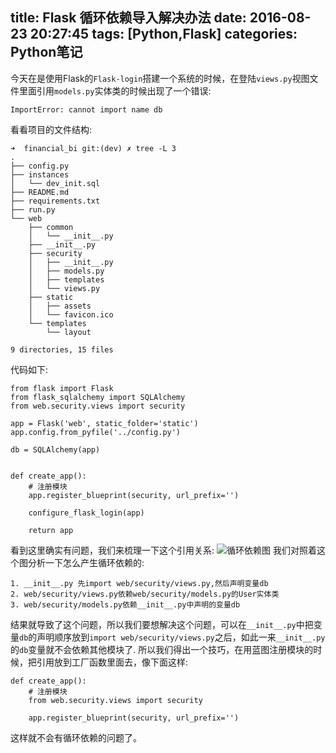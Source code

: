 title: Flask 循环依赖导入解决办法
date: 2016-08-23 20:27:45
tags: [Python,Flask]
categories: Python笔记
---
今天在是使用Flask的`Flask-login`搭建一个系统的时候，在登陆`views.py`视图文件里面引用`models.py`实体类的时候出现了一个错误:
```
ImportError: cannot import name db
```
看看项目的文件结构:
```
➜  financial_bi git:(dev) ✗ tree -L 3
.
├── config.py
├── instances
│   └── dev_init.sql
├── README.md
├── requirements.txt
├── run.py
└── web
    ├── common
    │   └── __init__.py
    ├── __init__.py
    ├── security
    │   ├── __init__.py
    │   ├── models.py
    │   ├── templates
    │   └── views.py
    ├── static
    │   ├── assets
    │   └── favicon.ico
    └── templates
        └── layout

9 directories, 15 files
```
代码如下:
```
from flask import Flask
from flask_sqlalchemy import SQLAlchemy
from web.security.views import security

app = Flask('web', static_folder='static')
app.config.from_pyfile('../config.py')

db = SQLAlchemy(app)


def create_app():
    # 注册模块
    app.register_blueprint(security, url_prefix='')

    configure_flask_login(app)

    return app
```
看到这里确实有问题，我们来梳理一下这个引用关系:
![循环依赖图](http://7xn9y9.com1.z0.glb.clouddn.com/Flask%20%E5%BE%AA%E7%8E%AF%E4%BE%9D%E8%B5%96%E5%AF%BC%E5%85%A5%E8%A7%A3%E5%86%B3%E5%8A%9E%E6%B3%9501.png)
我们对照着这个图分析一下怎么产生循环依赖的:
```
1. __init__.py 先import web/security/views.py,然后声明变量db
2. web/security/views.py依赖web/security/models.py的User实体类
3. web/security/models.py依赖__init__.py中声明的变量db
```
结果就导致了这个问题，所以我们要想解决这个问题，可以在`__init__.py`中把变量`db`的声明顺序放到`import web/security/views.py`之后，如此一来`__init__.py`的`db`变量就不会依赖其他模块了.
所以我们得出一个技巧，在用蓝图注册模块的时候，把引用放到工厂函数里面去，像下面这样:
```
def create_app():
    # 注册模块
    from web.security.views import security

    app.register_blueprint(security, url_prefix='')

``` 
这样就不会有循环依赖的问题了。
